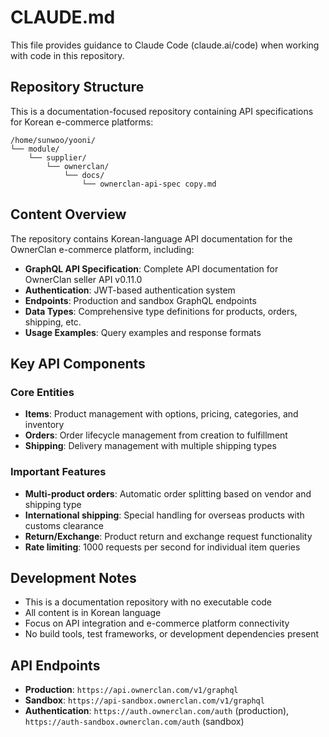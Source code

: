 # CLAUDE.md

This file provides guidance to Claude Code (claude.ai/code) when working with code in this repository.

## Repository Structure

This is a documentation-focused repository containing API specifications for Korean e-commerce platforms:

```
/home/sunwoo/yooni/
└── module/
    └── supplier/
        └── ownerclan/
            └── docs/
                └── ownerclan-api-spec copy.md
```

## Content Overview

The repository contains Korean-language API documentation for the OwnerClan e-commerce platform, including:

- **GraphQL API Specification**: Complete API documentation for OwnerClan seller API v0.11.0
- **Authentication**: JWT-based authentication system
- **Endpoints**: Production and sandbox GraphQL endpoints
- **Data Types**: Comprehensive type definitions for products, orders, shipping, etc.
- **Usage Examples**: Query examples and response formats

## Key API Components

### Core Entities
- **Items**: Product management with options, pricing, categories, and inventory
- **Orders**: Order lifecycle management from creation to fulfillment
- **Shipping**: Delivery management with multiple shipping types

### Important Features
- **Multi-product orders**: Automatic order splitting based on vendor and shipping type
- **International shipping**: Special handling for overseas products with customs clearance
- **Return/Exchange**: Product return and exchange request functionality
- **Rate limiting**: 1000 requests per second for individual item queries

## Development Notes

- This is a documentation repository with no executable code
- All content is in Korean language
- Focus on API integration and e-commerce platform connectivity
- No build tools, test frameworks, or development dependencies present

## API Endpoints

- **Production**: `https://api.ownerclan.com/v1/graphql`
- **Sandbox**: `https://api-sandbox.ownerclan.com/v1/graphql`
- **Authentication**: `https://auth.ownerclan.com/auth` (production), `https://auth-sandbox.ownerclan.com/auth` (sandbox)